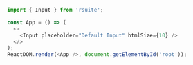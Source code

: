 <!--start-code-->

```js
import { Input } from 'rsuite';

const App = () => (
  <>
    <Input placeholder="Default Input" htmlSize={10} />
  </>
);
ReactDOM.render(<App />, document.getElementById('root'));
```

<!--end-code-->
